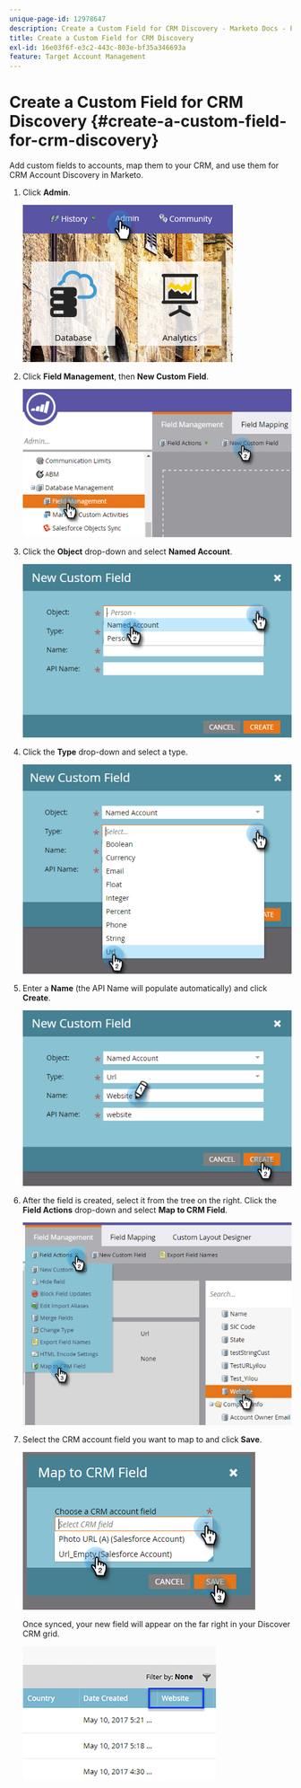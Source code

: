```yaml
---
unique-page-id: 12978647
description: Create a Custom Field for CRM Discovery - Marketo Docs - Product Documentation
title: Create a Custom Field for CRM Discovery
exl-id: 16e03f6f-e3c2-443c-803e-bf35a346693a
feature: Target Account Management
---
```

# Create a Custom Field for CRM Discovery {#create-a-custom-field-for-crm-discovery}

Add custom fields to accounts, map them to your CRM, and use them for CRM Account Discovery in Marketo.

1. Click **Admin**.

   ![](assets/admin.png)

1. Click **Field Management**, then **New Custom Field**.

   ![](assets/two-4.png)

1. Click the **Object** drop-down and select **Named Account**.

   ![](assets/three-3.png)

1. Click the **Type** drop-down and select a type.

   ![](assets/four-3.png)

1. Enter a **Name** (the API Name will populate automatically) and click **Create**.

   ![](assets/five-3.png)

1. After the field is created, select it from the tree on the right. Click the **Field Actions** drop-down and select **Map to CRM Field**.

   ![](assets/six-2.png)

1. Select the CRM account field you want to map to and click **Save**.

   ![](assets/seven-1.png)

   Once synced, your new field will appear on the far right in your Discover CRM grid.

   ![](assets/eight.png)
